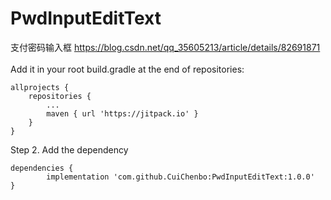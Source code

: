 # PwdInputEditText
支付密码输入框
https://blog.csdn.net/qq_35605213/article/details/82691871<br><br>
Add it in your root build.gradle at the end of repositories:

	allprojects {
		repositories {
			...
			maven { url 'https://jitpack.io' }
		}
	}
Step 2. Add the dependency

	dependencies {
	        implementation 'com.github.CuiChenbo:PwdInputEditText:1.0.0'
	}
